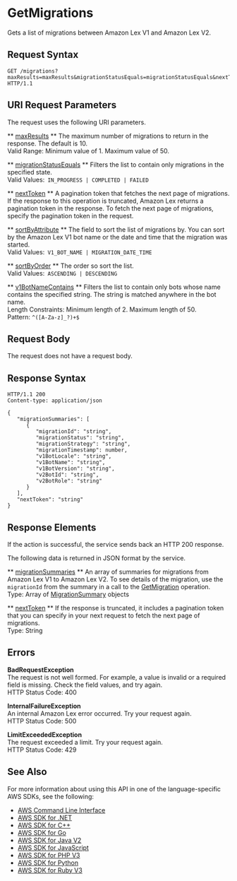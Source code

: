 # GetMigrations<a name="API_GetMigrations"></a>

Gets a list of migrations between Amazon Lex V1 and Amazon Lex V2\.

## Request Syntax<a name="API_GetMigrations_RequestSyntax"></a>

```
GET /migrations?maxResults=maxResults&migrationStatusEquals=migrationStatusEquals&nextToken=nextToken&sortByAttribute=sortByAttribute&sortByOrder=sortByOrder&v1BotNameContains=v1BotNameContains HTTP/1.1
```

## URI Request Parameters<a name="API_GetMigrations_RequestParameters"></a>

The request uses the following URI parameters\.

 ** [maxResults](#API_GetMigrations_RequestSyntax) **   <a name="lex-GetMigrations-request-maxResults"></a>
The maximum number of migrations to return in the response\. The default is 10\.  
Valid Range: Minimum value of 1\. Maximum value of 50\.

 ** [migrationStatusEquals](#API_GetMigrations_RequestSyntax) **   <a name="lex-GetMigrations-request-migrationStatusEquals"></a>
Filters the list to contain only migrations in the specified state\.  
Valid Values:` IN_PROGRESS | COMPLETED | FAILED` 

 ** [nextToken](#API_GetMigrations_RequestSyntax) **   <a name="lex-GetMigrations-request-nextToken"></a>
A pagination token that fetches the next page of migrations\. If the response to this operation is truncated, Amazon Lex returns a pagination token in the response\. To fetch the next page of migrations, specify the pagination token in the request\.

 ** [sortByAttribute](#API_GetMigrations_RequestSyntax) **   <a name="lex-GetMigrations-request-sortByAttribute"></a>
The field to sort the list of migrations by\. You can sort by the Amazon Lex V1 bot name or the date and time that the migration was started\.  
Valid Values:` V1_BOT_NAME | MIGRATION_DATE_TIME` 

 ** [sortByOrder](#API_GetMigrations_RequestSyntax) **   <a name="lex-GetMigrations-request-sortByOrder"></a>
The order so sort the list\.  
Valid Values:` ASCENDING | DESCENDING` 

 ** [v1BotNameContains](#API_GetMigrations_RequestSyntax) **   <a name="lex-GetMigrations-request-v1BotNameContains"></a>
Filters the list to contain only bots whose name contains the specified string\. The string is matched anywhere in the bot name\.  
Length Constraints: Minimum length of 2\. Maximum length of 50\.  
Pattern: `^([A-Za-z]_?)+$` 

## Request Body<a name="API_GetMigrations_RequestBody"></a>

The request does not have a request body\.

## Response Syntax<a name="API_GetMigrations_ResponseSyntax"></a>

```
HTTP/1.1 200
Content-type: application/json

{
   "migrationSummaries": [ 
      { 
         "migrationId": "string",
         "migrationStatus": "string",
         "migrationStrategy": "string",
         "migrationTimestamp": number,
         "v1BotLocale": "string",
         "v1BotName": "string",
         "v1BotVersion": "string",
         "v2BotId": "string",
         "v2BotRole": "string"
      }
   ],
   "nextToken": "string"
}
```

## Response Elements<a name="API_GetMigrations_ResponseElements"></a>

If the action is successful, the service sends back an HTTP 200 response\.

The following data is returned in JSON format by the service\.

 ** [migrationSummaries](#API_GetMigrations_ResponseSyntax) **   <a name="lex-GetMigrations-response-migrationSummaries"></a>
An array of summaries for migrations from Amazon Lex V1 to Amazon Lex V2\. To see details of the migration, use the `migrationId` from the summary in a call to the [GetMigration](API_GetMigration.md) operation\.  
Type: Array of [MigrationSummary](API_MigrationSummary.md) objects

 ** [nextToken](#API_GetMigrations_ResponseSyntax) **   <a name="lex-GetMigrations-response-nextToken"></a>
If the response is truncated, it includes a pagination token that you can specify in your next request to fetch the next page of migrations\.  
Type: String

## Errors<a name="API_GetMigrations_Errors"></a>

 **BadRequestException**   
The request is not well formed\. For example, a value is invalid or a required field is missing\. Check the field values, and try again\.  
HTTP Status Code: 400

 **InternalFailureException**   
An internal Amazon Lex error occurred\. Try your request again\.  
HTTP Status Code: 500

 **LimitExceededException**   
The request exceeded a limit\. Try your request again\.  
HTTP Status Code: 429

## See Also<a name="API_GetMigrations_SeeAlso"></a>

For more information about using this API in one of the language\-specific AWS SDKs, see the following:
+  [ AWS Command Line Interface](https://docs.aws.amazon.com/goto/aws-cli/lex-models-2017-04-19/GetMigrations) 
+  [ AWS SDK for \.NET](https://docs.aws.amazon.com/goto/DotNetSDKV3/lex-models-2017-04-19/GetMigrations) 
+  [ AWS SDK for C\+\+](https://docs.aws.amazon.com/goto/SdkForCpp/lex-models-2017-04-19/GetMigrations) 
+  [ AWS SDK for Go](https://docs.aws.amazon.com/goto/SdkForGoV1/lex-models-2017-04-19/GetMigrations) 
+  [ AWS SDK for Java V2](https://docs.aws.amazon.com/goto/SdkForJavaV2/lex-models-2017-04-19/GetMigrations) 
+  [ AWS SDK for JavaScript](https://docs.aws.amazon.com/goto/AWSJavaScriptSDK/lex-models-2017-04-19/GetMigrations) 
+  [ AWS SDK for PHP V3](https://docs.aws.amazon.com/goto/SdkForPHPV3/lex-models-2017-04-19/GetMigrations) 
+  [ AWS SDK for Python](https://docs.aws.amazon.com/goto/boto3/lex-models-2017-04-19/GetMigrations) 
+  [ AWS SDK for Ruby V3](https://docs.aws.amazon.com/goto/SdkForRubyV3/lex-models-2017-04-19/GetMigrations) 